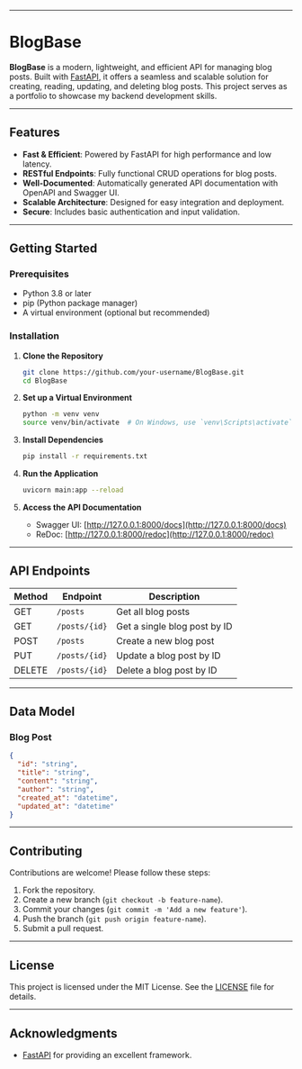 
---

# BlogBase

**BlogBase** is a modern, lightweight, and efficient API for managing blog posts. Built with [FastAPI](https://fastapi.tiangolo.com/), it offers a seamless and scalable solution for creating, reading, updating, and deleting blog posts. This project serves as a portfolio to showcase my backend development skills.

---

## Features

- **Fast & Efficient**: Powered by FastAPI for high performance and low latency.  
- **RESTful Endpoints**: Fully functional CRUD operations for blog posts.  
- **Well-Documented**: Automatically generated API documentation with OpenAPI and Swagger UI.  
- **Scalable Architecture**: Designed for easy integration and deployment.  
- **Secure**: Includes basic authentication and input validation.  

---

## Getting Started

### Prerequisites

- Python 3.8 or later  
- pip (Python package manager)  
- A virtual environment (optional but recommended)

### Installation

1. **Clone the Repository**  
   ```bash
   git clone https://github.com/your-username/BlogBase.git
   cd BlogBase
   ```

2. **Set up a Virtual Environment**  
   ```bash
   python -m venv venv
   source venv/bin/activate  # On Windows, use `venv\Scripts\activate`
   ```

3. **Install Dependencies**  
   ```bash
   pip install -r requirements.txt
   ```

4. **Run the Application**  
   ```bash
   uvicorn main:app --reload
   ```

5. **Access the API Documentation**  
   - Swagger UI: [http://127.0.0.1:8000/docs](http://127.0.0.1:8000/docs)  
   - ReDoc: [http://127.0.0.1:8000/redoc](http://127.0.0.1:8000/redoc)

---

## API Endpoints

| Method | Endpoint          | Description                  |
|--------|-------------------|------------------------------|
| GET    | `/posts`          | Get all blog posts           |
| GET    | `/posts/{id}`     | Get a single blog post by ID |
| POST   | `/posts`          | Create a new blog post       |
| PUT    | `/posts/{id}`     | Update a blog post by ID     |
| DELETE | `/posts/{id}`     | Delete a blog post by ID     |

---

## Data Model

### Blog Post
```json
{
  "id": "string",
  "title": "string",
  "content": "string",
  "author": "string",
  "created_at": "datetime",
  "updated_at": "datetime"
}
```

---

## Contributing

Contributions are welcome! Please follow these steps:  
1. Fork the repository.  
2. Create a new branch (`git checkout -b feature-name`).  
3. Commit your changes (`git commit -m 'Add a new feature'`).  
4. Push the branch (`git push origin feature-name`).  
5. Submit a pull request.  

---

## License

This project is licensed under the MIT License. See the [LICENSE](LICENSE) file for details.

---

## Acknowledgments
- [FastAPI](https://fastapi.tiangolo.com/) for providing an excellent framework.  


